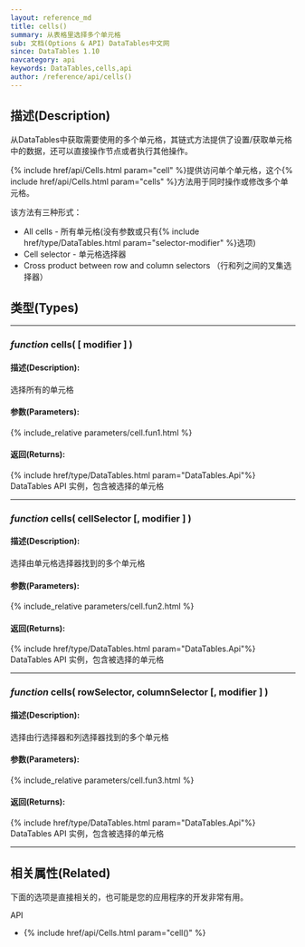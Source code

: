 ```yaml
---
layout: reference_md
title: cells()
summary: 从表格里选择多个单元格
sub: 文档(Options & API) DataTables中文网
since: DataTables 1.10
navcategory: api
keywords: DataTables,cells,api
author: /reference/api/cells()
---
```


## 描述(Description)
从DataTables中获取需要使用的多个单元格，其链式方法提供了设置/获取单元格中的数据，还可以直接操作节点或者执行其他操作。

{% include href/api/Cells.html param="cell" %}提供访问单个单元格，这个{% include href/api/Cells.html param="cells" %}方法用于同时操作或修改多个单元格。

该方法有三种形式：

- All cells - 所有单元格(没有参数或只有{% include href/type/DataTables.html param="selector-modifier" %}选项) 
- Cell selector - 单元格选择器
- Cross product between row and column selectors （行和列之间的叉集选择器）


## 类型(Types)

---

### _function_ **cells( [ modifier ] )**

#### 描述(Description):

选择所有的单元格

#### 参数(Parameters):
{% include_relative parameters/cell.fun1.html %}

#### 返回(Returns):
{% include href/type/DataTables.html param="DataTables.Api"%}
DataTables API 实例，包含被选择的单元格


---

### _function_ **cells( cellSelector [, modifier ] )**

#### 描述(Description):

选择由单元格选择器找到的多个单元格

#### 参数(Parameters):
{% include_relative parameters/cell.fun2.html %}

#### 返回(Returns):
{% include href/type/DataTables.html param="DataTables.Api"%}
DataTables API 实例，包含被选择的单元格


---

### _function_ **cells( rowSelector, columnSelector [, modifier ] )**

#### 描述(Description):

选择由行选择器和列选择器找到的多个单元格

#### 参数(Parameters):
{% include_relative parameters/cell.fun3.html %}

#### 返回(Returns):
{% include href/type/DataTables.html param="DataTables.Api"%}
DataTables API 实例，包含被选择的单元格

---



## 相关属性(Related)
下面的选项是直接相关的，也可能是您的应用程序的开发非常有用。

API

- {% include href/api/Cells.html param="cell()" %}


